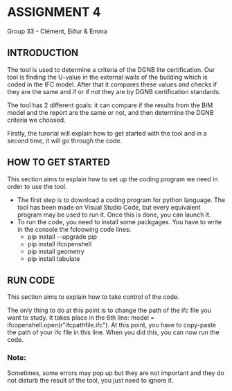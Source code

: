 # ASSIGNMENT 4
Group 33 - Clément, Eiður & Emma

## INTRODUCTION
The tool is used to determine a criteria of the DGNB lite certification. Our tool is finding the U-value in the external walls of the building which is coded in the IFC model. After that it compares these values and checks if they are the same and if or if not they are by DGNB certification standards.

The tool has 2 different goals: it can compare if the results from the BIM model and the report are the same or not, and then determine the DGNB criteria we choosed.

Firstly, the turorial will explain how to get started with the tool and in a second time, it will go through the code.


## HOW TO GET STARTED
This section aims to explain how to set up the coding program we need in order to use the tool.

- The first step is to download a coding program for python language. The tool has been made on Visual Studio Code, but every equivalent program may be used to run it. Once this is done, you can launch it.
- To run the code, you need to install some packgages. You have to write in the console the foloowing code lines:
  - pip install --upgrade pip
  - pip install ifcopenshell
  - pip install geometry
  - pip install tabulate


## RUN CODE
This section aims to explain how to take control of the code.

The only thing to do at this point is to change the path of the ifc file you want to study. It takes place in the 6th line: model = ifcopenshell.open(r"ifcpathfile.ifc"). At this point, you have to copy-paste the path of your ifc file in this line. When you did this, you can now run the code.



### Note:
Sometimes, some errors may pop up but they are not important and they do not disturb the result of the tool, you just need to ignore it.


